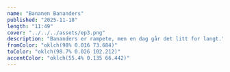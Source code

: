 ```yaml
---
name: "Bananen Bananders"
published: "2025-11-18"
length: "11:49"
cover: "../../../assets/ep3.png"
description: "Bananders er rampete, men en dag går det litt for langt."
fromColor: "oklch(98% 0.016 73.684)"
toColor: "oklch(98.7% 0.026 102.212)"
accentColor: "oklch(55.4% 0.135 66.442)"
---
```

